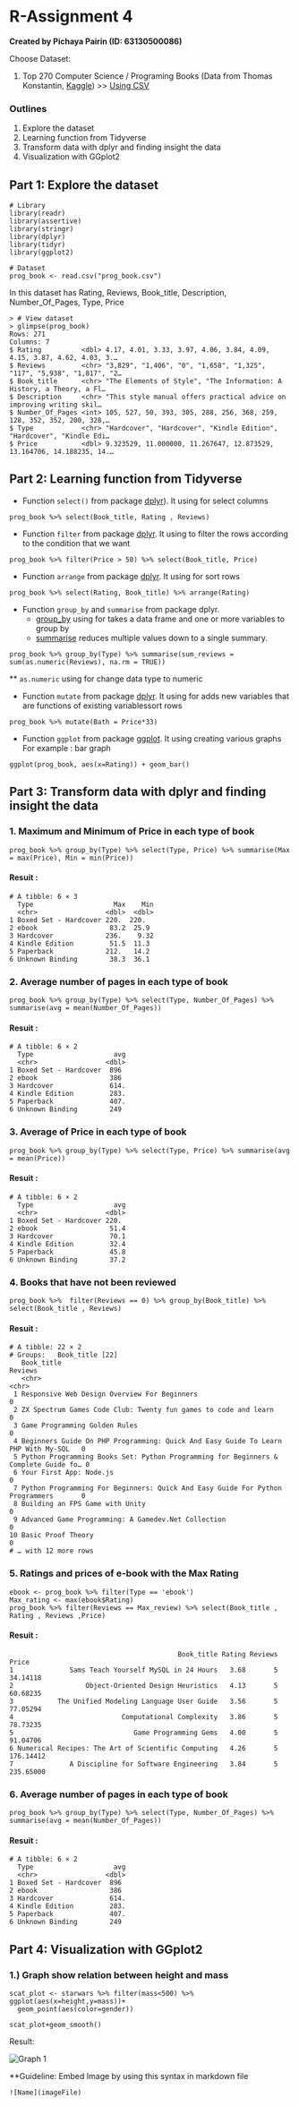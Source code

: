 # R-Assignment 4

**Created by Pichaya Pairin (ID: 63130500086)**

Choose Dataset:
1. Top 270 Computer Science / Programing Books (Data from Thomas Konstantin, [Kaggle](https://www.kaggle.com/thomaskonstantin/top-270-rated-computer-science-programing-books)) >> [Using CSV](https://raw.githubusercontent.com/safesit23/INT214-Statistics/main/datasets/prog_book.csv)

### Outlines
1. Explore the dataset
2. Learning function from Tidyverse
3. Transform data with dplyr and finding insight the data
4. Visualization with GGplot2

## Part 1: Explore the dataset

```
# Library
library(readr)
library(assertive)
library(stringr)
library(dplyr)
library(tidyr)
library(ggplot2)

# Dataset
prog_book <- read.csv("prog_book.csv")
```

In this dataset has Rating, Reviews, Book_title, Description, Number_Of_Pages, Type, Price

```
> # View dataset
> glimpse(prog_book)
Rows: 271
Columns: 7
$ Rating          <dbl> 4.17, 4.01, 3.33, 3.97, 4.06, 3.84, 4.09, 4.15, 3.87, 4.62, 4.03, 3.…
$ Reviews         <chr> "3,829", "1,406", "0", "1,658", "1,325", "117", "5,938", "1,817", "2…
$ Book_title      <chr> "The Elements of Style", "The Information: A History, a Theory, a Fl…
$ Description     <chr> "This style manual offers practical advice on improving writing skil…
$ Number_Of_Pages <int> 105, 527, 50, 393, 305, 288, 256, 368, 259, 128, 352, 352, 200, 328,…
$ Type            <chr> "Hardcover", "Hardcover", "Kindle Edition", "Hardcover", "Kindle Edi…
$ Price           <dbl> 9.323529, 11.000000, 11.267647, 12.873529, 13.164706, 14.188235, 14.…

```
## Part 2: Learning function from Tidyverse

- Function `select()` from package [dplyr](https://dplyr.tidyverse.org/articles/dplyr.html#select-columns-with-select)). It using for select columns

```
prog_book %>% select(Book_title, Rating , Reviews)
```


- Function `filter` from package [dplyr](https://dplyr.tidyverse.org/articles/dplyr.html#filter-rows-with-filter). It using to filter the rows according to the condition that we want

```
prog_book %>% filter(Price > 50) %>% select(Book_title, Price)
```

- Function `arrange` from package [dplyr](https://dplyr.tidyverse.org/articles/dplyr.html#arrange-rows-with-arrange). It using for sort rows

```
prog_book %>% select(Rating, Book_title) %>% arrange(Rating)
```

- Function `group_by` and `summarise` from package dplyr. 
  - [group_by](https://dplyr.tidyverse.org/reference/group_by.html) using for takes a data frame and one or more variables to group by
  - [summarise](https://dplyr.tidyverse.org/articles/dplyr.html#summarise-values-with-summarise) reduces multiple values down to a single summary.

```
prog_book %>% group_by(Type) %>% summarise(sum_reviews = sum(as.numeric(Reviews), na.rm = TRUE))
```
** `as.numeric` using for change data type to numeric

- Function `mutate` from package [dplyr](https://dplyr.tidyverse.org/articles/dplyr.html#add-new-columns-with-mutate). It using for adds new variables that are functions of existing variablessort rows

```
prog_book %>% mutate(Bath = Price*33)
```

- Function `ggplot` from package [ggplot](https://ggplot2.tidyverse.org/). It using creating various graphs
For example : bar graph

```
ggplot(prog_book, aes(x=Rating)) + geom_bar()
```

## Part 3: Transform data with dplyr and finding insight the data

### 1. Maximum and Minimum of Price in each type of book
```
prog_book %>% group_by(Type) %>% select(Type, Price) %>% summarise(Max = max(Price), Min = min(Price))
```
#### Resuit :
```
# A tibble: 6 × 3
  Type                    Max    Min
  <chr>                 <dbl>  <dbl>
1 Boxed Set - Hardcover 220.  220.  
2 ebook                  83.2  25.9 
3 Hardcover             236.    9.32
4 Kindle Edition         51.5  11.3 
5 Paperback             212.   14.2 
6 Unknown Binding        38.3  36.1 
```
### 2. Average number of pages in each type of book
```
prog_book %>% group_by(Type) %>% select(Type, Number_Of_Pages) %>% summarise(avg = mean(Number_Of_Pages))
```
#### Resuit :
```
# A tibble: 6 × 2
  Type                    avg
  <chr>                 <dbl>
1 Boxed Set - Hardcover  896 
2 ebook                  386 
3 Hardcover              614.
4 Kindle Edition         283.
5 Paperback              407.
6 Unknown Binding        249 
```
### 3. Average of Price in each type of book
```
prog_book %>% group_by(Type) %>% select(Type, Price) %>% summarise(avg = mean(Price))
```
#### Resuit :
```
# A tibble: 6 × 2
  Type                    avg
  <chr>                 <dbl>
1 Boxed Set - Hardcover 220. 
2 ebook                  51.4
3 Hardcover              70.1
4 Kindle Edition         32.4
5 Paperback              45.8
6 Unknown Binding        37.2
```
### 4. Books that have not been reviewed
```
prog_book %>%  filter(Reviews == 0) %>% group_by(Book_title) %>% select(Book_title , Reviews)
```
#### Resuit :
```
# A tibble: 22 × 2
# Groups:   Book_title [22]
   Book_title                                                                          Reviews
   <chr>                                                                               <chr>  
 1 Responsive Web Design Overview For Beginners                                        0      
 2 ZX Spectrum Games Code Club: Twenty fun games to code and learn                     0      
 3 Game Programming Golden Rules                                                       0      
 4 Beginners Guide On PHP Programming: Quick And Easy Guide To Learn PHP With My-SQL   0      
 5 Python Programming Books Set: Python Programming for Beginners & Complete Guide fo… 0      
 6 Your First App: Node.js                                                             0      
 7 Python Programming For Beginners: Quick And Easy Guide For Python Programmers       0      
 8 Building an FPS Game with Unity                                                     0      
 9 Advanced Game Programming: A Gamedev.Net Collection                                 0      
10 Basic Proof Theory                                                                  0      
# … with 12 more rows
```
### 5. Ratings and prices of e-book with the Max Rating
```
ebook <- prog_book %>% filter(Type == 'ebook')
Max_rating <- max(ebook$Rating)
prog_book %>% filter(Reviews == Max_review) %>% select(Book_title , Rating , Reviews ,Price)
```
#### Resuit :
```
                                          Book_title Rating Reviews     Price
1              Sams Teach Yourself MySQL in 24 Hours   3.68       5  34.14118
2                  Object-Oriented Design Heuristics   4.13       5  60.68235
3           The Unified Modeling Language User Guide   3.56       5  77.05294
4                           Computational Complexity   3.86       5  78.73235
5                              Game Programming Gems   4.00       5  91.04706
6 Numerical Recipes: The Art of Scientific Computing   4.26       5 176.14412
7              A Discipline for Software Engineering   3.84       5 235.65000
```
### 6. Average number of pages in each type of book
```
prog_book %>% group_by(Type) %>% select(Type, Number_Of_Pages) %>% summarise(avg = mean(Number_Of_Pages))
```
#### Resuit :
```
# A tibble: 6 × 2
  Type                    avg
  <chr>                 <dbl>
1 Boxed Set - Hardcover  896 
2 ebook                  386 
3 Hardcover              614.
4 Kindle Edition         283.
5 Paperback              407.
6 Unknown Binding        249 
```


## Part 4: Visualization with GGplot2
### 1.) Graph show relation between height and mass
```
scat_plot <- starwars %>% filter(mass<500) %>% ggplot(aes(x=height,y=mass))+
  geom_point(aes(color=gender))

scat_plot+geom_smooth()
```
Result:

![Graph 1](graph1.png)

**Guideline:
Embed Image by using this syntax in markdown file
````
![Name](imageFile)
````
